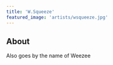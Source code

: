 ```yaml
---
title: 'W.Squeeze'
featured_image: 'artists/wsqueeze.jpg'
---
```


## About

Also goes by the name of Weezee
